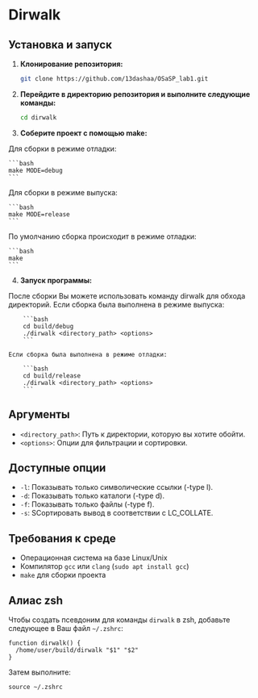 # Dirwalk

## Установка и запуск

1. **Клонирование репозитория:**

    ```bash
    git clone https://github.com/13dashaa/OSaSP_lab1.git
    ```

2. **Перейдите в директорию репозитория и выполните следующие команды:**

    ```bash
    cd dirwalk
    ```

3. **Соберите проект с помощью make:**

Для сборки в режиме отладки:

    ```bash
    make MODE=debug
    ```

Для сборки в режиме выпуска:

    ```bash
    make MODE=release
    ```
По умолчанию сборка происходит в режиме отладки:

    ```bash
    make 
    ```

4. **Запуск программы:**

После сборки Вы можете использовать команду dirwalk для обхода директорий.
    Если сборка была выполнена в режиме выпуска:

        ```bash
        cd build/debug
        ./dirwalk <directory_path> <options>
        ```

    Если сборка была выполнена в режиме отладки:

        ```bash
        cd build/release
        ./dirwalk <directory_path> <options>
        ```    
    

## Аргументы

- `<directory_path>`: Путь к директории, которую вы хотите обойти.
- `<options>`: Опции для фильтрации и сортировки.

## Доступные опции

- `-l`: Показывать только символические ссылки (-type l).
- `-d`: Показывать только каталоги (-type d).
- `-f`: Показывать только файлы (-type f).
- `-s`: SСортировать вывод в соответствии с LC_COLLATE.

## Требования к среде

-  Операционная система на базе Linux/Unix 
-  Компилятор `gcc` или `clang` (`sudo apt install gcc`)
- `make` для сборки проекта 

## Алиас zsh

Чтобы создать псевдоним для команды  `dirwalk` в zsh, добавьте следующее в Ваш файл `~/.zshrc`:

    
    function dirwalk() {
      /home/user/build/dirwalk "$1" "$2"
    }
    

Затем выполните:

    
    source ~/.zshrc
    
